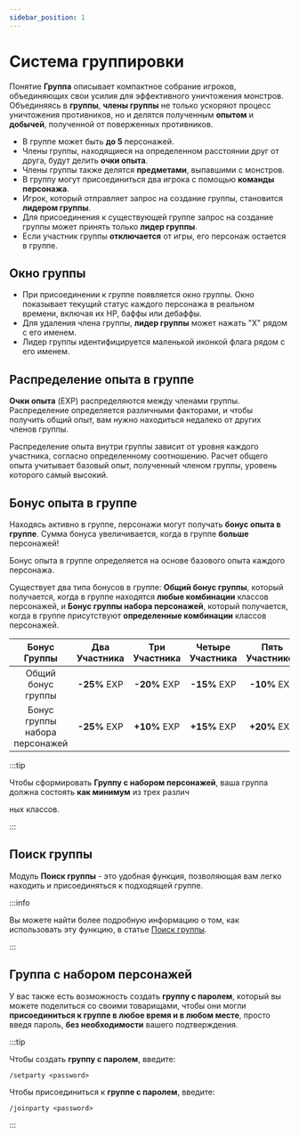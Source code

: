 ```yaml
---
sidebar_position: 1
---
```


# Система группировки

Понятие **Группа** описывает компактное собрание игроков, объединяющих свои усилия для эффективного уничтожения монстров. Объединяясь в **группы**, **члены группы** не только ускоряют процесс уничтожения противников, но и делятся полученным **опытом** и **добычей**, полученной от поверженных противников.

- В группе может быть **до 5** персонажей.
- Члены группы, находящиеся на определенном расстоянии друг от друга, будут делить **очки опыта**.
- Члены группы также делятся **предметами**, выпавшими с монстров.
- В группу могут присоединиться два игрока с помощью **команды персонажа**.
- Игрок, который отправляет запрос на создание группы, становится **лидером группы**.
- Для присоединения к существующей группе запрос на создание группы может принять только **лидер группы**.
- Если участник группы **отключается** от игры, его персонаж остается в группе.

## Окно группы

- При присоединении к группе появляется окно группы. Окно показывает текущий статус каждого персонажа в реальном времени, включая их HP, баффы или дебаффы.
- Для удаления члена группы, **лидер группы** может нажать "X" рядом с его именем.
- Лидер группы идентифицируется маленькой иконкой флага рядом с его именем.

## Распределение опыта в группе

**Очки опыта** (EXP) распределяются между членами группы. Распределение определяется различными факторами, и чтобы получить общий опыт, вам нужно находиться недалеко от других членов группы.

Распределение опыта внутри группы зависит от уровня каждого участника, согласно определенному соотношению. Расчет общего опыта учитывает базовый опыт, полученный членом группы, уровень которого самый высокий.

## Бонус опыта в группе

Находясь активно в группе, персонажи могут получать **бонус опыта в группе**. Сумма бонуса увеличивается, когда в группе **больше** персонажей!

Бонус опыта в группе определяется на основе базового опыта каждого персонажа.

Существует два типа бонусов в группе: **Общий бонус группы**, который получается, когда в группе находятся **любые комбинации** классов персонажей, и **Бонус группы набора персонажей**, который получается, когда в группе присутствуют **определенные комбинации** классов персонажей.

|          Бонус Группы          | Два Участника | Три Участника | Четыре Участника | Пять Участников |
| :----------------------------: | :-----------: | :-----------: | :--------------: | :-------------: |
|       Общий бонус группы       | **-25%** EXP  | **-20%** EXP  |   **-15%** EXP   |  **-10%** EXP   |
| Бонус группы набора персонажей | **-25%** EXP  | **+10%** EXP  |   **+15%** EXP   |  **+20%** EXP   |

:::tip

Чтобы сформировать **Группу с набором персонажей**, ваша группа должна состоять **как минимум** из трех различ

ных классов.

:::

## Поиск группы

Модуль **Поиск группы** - это удобная функция, позволяющая вам легко находить и присоединяться к подходящей группе.

:::info

Вы можете найти более подробную информацию о том, как использовать эту функцию, в статье [Поиск группы](/client-features/search-party).

:::

## Группа с набором персонажей

У вас также есть возможность создать **группу с паролем**, который вы можете поделиться со своими товарищами, чтобы они могли **присоединиться к группе в любое время и в любом месте**, просто введя пароль, **без необходимости** вашего подтверждения.

:::tip

Чтобы создать **группу с паролем**, введите:

`/setparty <password>`

Чтобы присоединиться к **группе с паролем**, введите:

`/joinparty <password>`

:::
